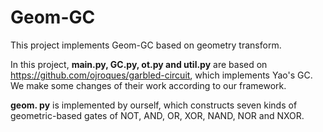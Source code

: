 # Geom-GC

This project implements Geom-GC based on geometry transform.

In this project, **main.py, GC.py, ot.py and util.py** are based on https://github.com/ojroques/garbled-circuit, which implements Yao's GC. We make some changes of their work according to our framework. 

**geom. py** is implemented by ourself, which constructs seven kinds of geometric-based gates of NOT, AND, OR, XOR, NAND, NOR and NXOR.
